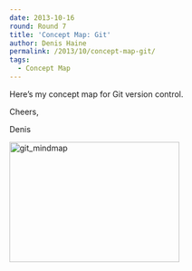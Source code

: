 ```yaml
---
date: 2013-10-16
round: Round 7
title: 'Concept Map: Git'
author: Denis Haine
permalink: /2013/10/concept-map-git/
tags:
  - Concept Map
---
```

Here&#8217;s my concept map for Git version control.

Cheers,

Denis

[<img class="alignnone size-medium wp-image-4800" alt="git_mindmap" src="http://files.software-carpentry.org/training-course/2013/10/git_mindmap-300x212.png" width="300" height="212" />][1]

 [1]: http://files.software-carpentry.org/training-course/2013/10/git_mindmap.png
